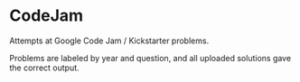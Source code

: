 # CodeJam
Attempts at Google Code Jam / Kickstarter problems.  

Problems are labeled by year and question, and all uploaded solutions gave the correct output.  

